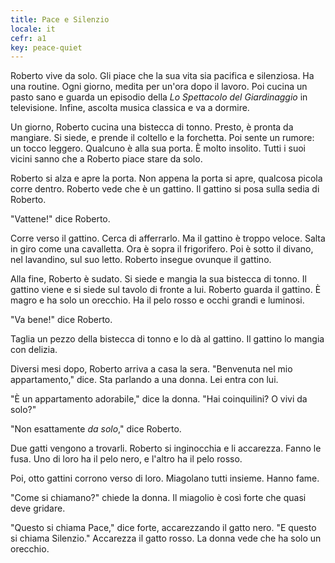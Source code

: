 ```yaml
---
title: Pace e Silenzio
locale: it
cefr: a1
key: peace-quiet
---
```


Roberto vive da solo. Gli piace che la sua vita sia pacifica e silenziosa. Ha una routine. Ogni giorno, medita per un'ora dopo il lavoro. Poi cucina un pasto sano e guarda un episodio della *Lo Spettacolo del Giardinaggio* in televisione. Infine, ascolta musica classica e va a dormire.

Un giorno, Roberto cucina una bistecca di tonno. Presto, è pronta da mangiare. Si siede, e prende il coltello e la forchetta. Poi sente un rumore: un tocco leggero. Qualcuno è alla sua porta. È molto insolito. Tutti i suoi vicini sanno che a Roberto piace stare da solo.

Roberto si alza e apre la porta. Non appena la porta si apre, qualcosa picola corre dentro. Roberto vede che è un gattino. Il gattino si posa sulla sedia di Roberto.

"Vattene!" dice Roberto.

Corre verso il gattino. Cerca di afferrarlo. Ma il gattino è troppo veloce. Salta in giro come una cavalletta. Ora è sopra il frigorifero. Poi è sotto il divano, nel lavandino, sul suo letto. Roberto insegue ovunque il gattino.

Alla fine, Roberto è sudato. Si siede e mangia la sua bistecca di tonno. Il gattino viene e si siede sul tavolo di fronte a lui. Roberto guarda il gattino. È magro e ha solo un orecchio. Ha il pelo rosso e occhi grandi e luminosi.

"Va bene!" dice Roberto.

Taglia un pezzo della bistecca di tonno e lo dà al gattino. Il gattino lo mangia con delizia.

Diversi mesi dopo, Roberto arriva a casa la sera. "Benvenuta nel mio appartamento," dice. Sta parlando a una donna. Lei entra con lui.

"È un appartamento adorabile," dice la donna. "Hai coinquilini? O vivi da solo?"

"Non esattamente *da solo*," dice Roberto.

Due gatti vengono a trovarli. Roberto si inginocchia e li accarezza. Fanno le fusa. Uno di loro ha il pelo nero, e l'altro ha il pelo rosso.

Poi, otto gattini corrono verso di loro. Miagolano tutti insieme. Hanno fame.

"Come si chiamano?" chiede la donna. Il miagolio è così forte che quasi deve gridare.

"Questo si chiama Pace," dice forte, accarezzando il gatto nero. "E questo si chiama Silenzio." Accarezza il gatto rosso. La donna vede che ha solo un orecchio.